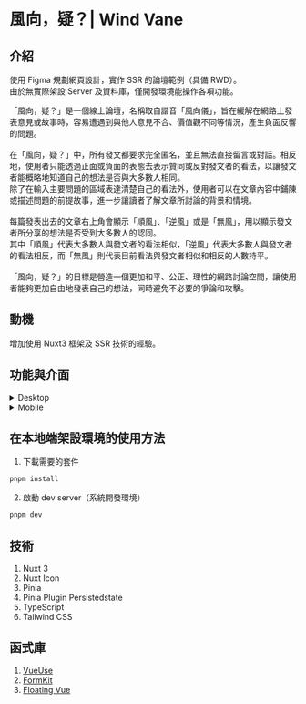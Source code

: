 # 風向，疑？| Wind Vane

## 介紹

使用 Figma 規劃網頁設計，實作 SSR 的論壇範例（具備 RWD）。<br>
由於無實際架設 Server 及資料庫，僅開發環境能操作各項功能。

「風向，疑？」是一個線上論壇，名稱取自諧音「風向儀」，旨在緩解在網路上發表意見或故事時，容易遭遇到與他人意見不合、價值觀不同等情況，產生負面反響的問題。<br><br>
在「風向，疑？」中，所有發文都要求完全匿名，並且無法直接留言或對話。相反地，使用者只能透過正面或負面的表態去表示贊同或反對發文者的看法，以讓發文者能概略地知道自己的想法是否與大多數人相同。<br>
除了在輸入主要問題的區域表達清楚自己的看法外，使用者可以在文章內容中鋪陳或描述問題的前提故事，進一步讓讀者了解文章所討論的背景和情境。<br><br>
每篇發表出去的文章右上角會顯示「順風」、「逆風」或是「無風」，用以顯示發文者所分享的想法是否受到大多數人的認同。<br>
其中「順風」代表大多數人與發文者的看法相似，「逆風」代表大多數人與發文者的看法相反，而「無風」則代表目前看法與發文者相似和相反的人數持平。<br><br>
「風向，疑？」的目標是營造一個更加和平、公正、理性的網路討論空間，讓使用者能夠更加自由地發表自己的想法，同時避免不必要的爭論和攻擊。

## 動機

增加使用 Nuxt3 框架及 SSR 技術的經驗。

## 功能與介面

<details>
  <summary>
    Desktop
  </summary>
  <br>
  
  * 首頁（未登入）
  
  ![](https://i.imgur.com/MXVtzt7.png)
  
  * 登入畫面
    * 含表單驗證
  
  ![](https://i.imgur.com/HhKHBDd.png)
  * 註冊畫面
    * 含表單驗證
  
  ![](https://i.imgur.com/YVo5C8m.png)
  * 主頁（登入後）
    * 我的貼文：頁面內會顯示使用者自己發的貼文
    * 已表態的貼文：頁面會顯示使用者按過表態的貼文
    * 已儲存的貼文：頁面會顯示使用者儲存過的貼文
  
  ![](https://i.imgur.com/XiiQDlC.png)
  
  
  * 發文範例

  ![](https://i.imgur.com/sUeCvYq.png)
  
  
  * 文章顯示（正面表態）

  ![](https://i.imgur.com/TsjnU7c.png) 
  
  
  * 對文章的其他操作
    * 本人發文才能刪除貼文
    * 不提供修改文章，因為可能造成到目前為止的表態結果失去參考性
    * 點擊貼文左上角的編號可以跳轉至此文章頁面
    * 點擊右下角的分享按鈕可將網址分享到外部程式
  
  ![](https://i.imgur.com/e1DxWAb.png)
  
  
  * 刪除貼文的確認視窗

  ![](https://i.imgur.com/RsavmdV.png)
  
  
  * 個人資料修改（信箱）

  ![](https://i.imgur.com/Mjo4yjx.png)
  
  
  * 根據 Tag 搜尋文章
    * 支援單個或多個以空白分隔的 Tag 搜尋
    * 直接點擊貼文上的 Tag 也能達成搜尋
    
  ![](https://i.imgur.com/ROhxc6l.png)
  
</details>


<details>
  <summary>
    Mobile
  </summary>
  <br>
  
  左：主頁（未登入）<br>
  右：菜單（未登入）
  
  ![](https://i.imgur.com/Bhdo3jE.png)
  
  左：登入畫面<br>
  中：主頁（登入後）<br>
  右：菜單（登入後）
  
  ![](https://i.imgur.com/PKKaV9y.png)
  
  左：修改個人資料（信箱）<br>
  右：根據 Tag 搜尋文章
  
  ![](https://i.imgur.com/vJbRwk4.png)
  
</details>


## 在本地端架設環境的使用方法
  1. 下載需要的套件
  
  ```bash
  pnpm install
  ```
        
  2. 啟動 dev server（系統開發環境）
  
  ```bash
  pnpm dev
  ```
        
## 技術
  1. Nuxt 3
  2. Nuxt Icon
  3. Pinia
  4. Pinia Plugin Persistedstate
  5. TypeScript
  6. Tailwind CSS
  
## 函式庫
  1. [VueUse](https://vueuse.org/)
  2. [FormKit](https://formkit.com/)
  3. [Floating Vue](https://floating-vue.starpad.dev/)